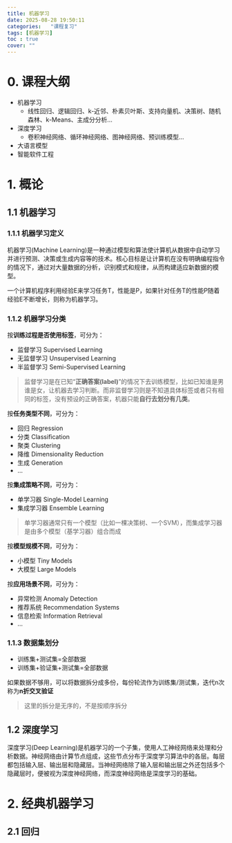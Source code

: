 ```yaml
---
title: 机器学习
date: 2025-08-28 19:50:11
categories:   "课程复习"
tags: [机器学习]
toc : true
cover: "" 
---
```


# 0. 课程大纲

- 机器学习
  - 线性回归、逻辑回归、k-近邻、朴素贝叶斯、支持向量机、决策树、随机森林、k-Means、主成分分析…
- 深度学习
  - 卷积神经网络、循环神经网络、图神经网络、预训练模型…
- 大语言模型
- 智能软件工程

# 1. 概论

## 1.1 机器学习

### 1.1.1 机器学习定义

机器学习(Machine Learning)是一种通过模型和算法使计算机从数据中自动学习并进行预测、决策或生成内容等的技术。核心目标是让计算机在没有明确编程指令的情况下，通过对大量数据的分析，识别模式和规律，从而构建适应新数据的模型。

一个计算机程序利用经验E来学习任务T，性能是P，如果针对任务T的性能P随着经验E不断增长，则称为机器学习。

### 1.1.2 机器学习分类

按**训练过程是否使用标签**，可分为：

- 监督学习 Supervised Learning
- 无监督学习 Unsupervised Learning
- 半监督学习 Semi-Supervised Learning

> 监督学习是在已知“**正确答案(label)**”的情况下去训练模型，比如已知谁是男谁是女，让机器去学习判断。而非监督学习则是不知道具体标签或者只有相同的标签，没有预设的正确答案，机器只能**自行去划分有几类**。

按**任务类型不同**，可分为：

- 回归 Regression
- 分类 Classification
- 聚类 Clustering
- 降维 Dimensionality Reduction
- 生成 Generation
- …

按**集成策略不同**，可分为：

- 单学习器  Single-Model Learning
- 集成学习器 Ensemble Learning

> 单学习器通常只有一个模型（比如一棵决策树、一个SVM），而集成学习器是由多个模型（基学习器）组合而成

按**模型规模不同**，可分为：

- 小模型 Tiny Models
- 大模型 Large Models

按**应用场景不同**，可分为：

- 异常检测 Anomaly Detection
- 推荐系统 Recommendation Systems
- 信息检索 Information Retrieval
- …

### 1.1.3 数据集划分

- 训练集+测试集=全部数据
- 训练集+验证集+测试集=全部数据

如果数据不够用，可以将数据拆分成多份，每份轮流作为训练集/测试集，迭代n次称为**n折交叉验证**

> 这里的拆分是无序的，不是按顺序拆分

## 1.2 深度学习

深度学习(Deep Learning)是机器学习的一个子集，使用人工神经网络来处理和分析数据。神经网络由计算节点组成，这些节点分布于深度学习算法中的各层。每层都包括输入层、输出层和隐藏层。当神经网络除了输入层和输出层之外还包括多个隐藏层时，便被视为深度神经网络，而深度神经网络是深度学习的基础。 

# 2. 经典机器学习

## 2.1 回归


